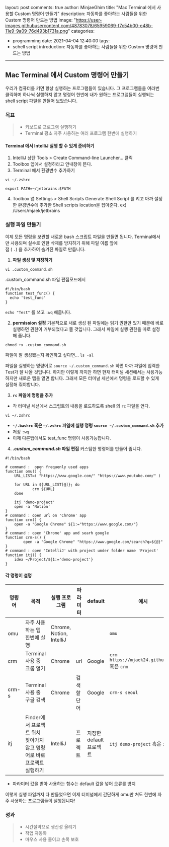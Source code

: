 layout: post
comments: true
author: MinjaeGhim
title: "Mac Terminal 에서 사용할 Custom 명령어 만들기"
description: 자동화를 좋아하는 사람들을 위한 Custom 명령어 만드는 방법
image: "https://user-images.githubusercontent.com/48783078/65959069-f7c54b00-e48b-11e9-9a09-76d493b1731a.png"
categories:
- programming
date: 2021-04-04 12:40:00
tags:
- schell script
introduction: 자동화를 좋아하는 사람들을 위한 Custom 명령어 만드는 방법
---

## Mac Terminal 에서 Custom 명령어 만들기
  
우리가 컴퓨터를 키면 항상 실행하는 프로그램들이 있습니다.
그 프로그램들을 여러번 클릭하며 하나씩 실행하지 않고 명령어 한번에 내가 원하는 프로그램들이 실행되는 shell script 파일을 만들어 보았습니다.
  
  
  
### 목표
>- 키보드로 프로그램 실행하기
>- Terminal 평소 자주 사용하는 여러 프로그램 한번에 실행하기
  

#### Terminal 에서 IntelliJ 실행 할 수 있게 준비하기
1.  IntelliJ 상단 Tools > Create Command-line Launcher...  클릭
2.  Toolbox 앱에서 설정하라고 안내창이 뜬다.
3.  Terminal 에서 환경변수 추가하기
```
vi ~/.zshrc
``` 
```  
export PATH=~/jetbrains:$PATH
 ```  
 4.  Toolbox 앱 Settings > Shell Scripts
	Generate Shell Script 를 켜고 아까 설정한 환경변수에 추가한 Shell scripts location을 잡아준다. 
	ex) /Users/mjaek/jetbrains


### 실행 파일 만들기

이제 모든 명령을 보관할 새로운 bash 스크립트 파일을 만들면 됩니다.
Terminal에서만 사용되며 실수로 인한 삭제를 방지하기 위해 파일 이름 앞에  
점 ( `.`) 을 추가하여 숨겨진 파일로 만듭니다.
1.  **파일 생성 및 저장하기**
```  
vi .custom_command.sh
```   
.custom_command.sh 파일 편집모드에서
```
#!/bin/bash  
function test_func() {  
  echo 'test_func'
}
```
 `echo "Test"` 를 쓰고 `:wq` 해줍니다.
 
2. **permission 설정**
기본적으로 새로 생성 된 파일에는 읽기 권한만 있기 때문에 바로 실행하면 권한이 거부되었다고 뜰 것입니다. 그래서 파일에 실행 권한을 따로 설정해 줍니다.
```  
chmod +x .custom_command.sh
```  

파일이 잘 생성됐는지 확인하고 싶다면... `ls -al`

파일을 실행하는 명령어로 `source ~/.custom_command.sh` 하면 아까 파일에 입력한 Test가 잘 나올 것입니다. 하지만 이렇게 까지만 하면 현재 터미널 세션에서는 사용가능 하지만 새로운 탭을 열면 합니다. 그래서 모든 터미널 세션에서 명령을 로드할 수 있게 설정해 줘야합니다.

3.   **`rc`  파일에 명령을 추가**

- 각 터미널 세션에서 스크립트의 내용을 로드하도록 shell 의 `rc`  파일을 연다.
```
vi ~/.zshrc
```
 - **`~/.bashrc` 혹은 `~/.zshrc` 파일에 실행 명령 `source ~/.custom_command.sh` 추가**
- 저장 `:wq`
- 이제 다른탭에서도 test_func 명령이 사용가능합니다.

4. ***.custom_command.sh* 파일 편집**
커스텀한 명령어를 만들어 줍니다.

```  
#!/bin/bash

# command :  open frequenly used apps
function omu() {
    URL_LIST=( "https://www.google.com/" "https://www.youtube.com/" )
    
    for URL in ${URL_LIST[@]}; do
            crm ${URL}
    done
    
    itj 'demo-project'
    open -a 'Notion'
}
# command : open url on 'Chrome' app
function crm() {
	open -a "Google Chrome" ${1:="https://www.google.com/"}
}
# command : open 'Chrome' app and searh google
function crm-s() {
        open -a "Google Chrome" "https://www.google.com/search?q=${@}"
}
# command : open 'IntelliJ' with project under folder name 'Project'
function itj() {
	idea ~/Project/${1:='demo-project'}
}
```  
#### 각 명령어 설명
|명령어| 목적 |  실행 프로그램 | 파라미터  | default | 예시
|--|--|--|--|--|--|
| omu | 자주 사용하는 앱 한번에 실행 | Chrome, Notion, IntelliJ ||| `omu` 
| crm | Terminal 사용 중 크롬 열기 | Chrome | url | Google | `crm https://mjaek24.github.io/` 혹은 `crm`
| crm-s | Terminal 사용 중 구글 검색 | Chrome| 검색할 단어 | Google | `crm-s seoul`
| itj | Finder에서 프로젝트 위치 찾아가지 않고 명령어로 바로 프로젝트 실행하기 | IntelliJ | 프로젝트 | 지정한 default 프로젝트 | `itj demo-project` 혹은 `itj`

* 파라미터 값을 받아 사용하는 함수는 default 값을 넣어 오류를 방지

이렇게 실행 파일까지 다 만들었으면
이제 터미널에서 간단하게 omu만 쳐도 한번에 자주 사용하는 프로그램들이 실행됩니다!


### 성과
>- 시간절약으로 생산성 올리기
>- 작업 자동화
>- 마우스 사용 줄이고 손목 보호
